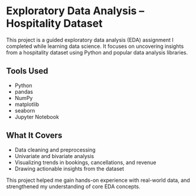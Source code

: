 # Exploratory Data Analysis – Hospitality Dataset

This project is a guided exploratory data analysis (EDA) assignment I completed while learning data science. It focuses on uncovering insights from a hospitality dataset using Python and popular data analysis libraries.

## Tools Used
- Python
- pandas
- NumPy
- matplotlib
- seaborn
- Jupyter Notebook

## What It Covers
- Data cleaning and preprocessing
- Univariate and bivariate analysis
- Visualizing trends in bookings, cancellations, and revenue
- Drawing actionable insights from the dataset

This project helped me gain hands-on experience with real-world data, and strengthened my understanding of core EDA concepts.
